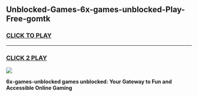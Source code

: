 
## Unblocked-Games-6x-games-unblocked-Play-Free-gomtk
<h3>
<a href="https://premium76.site?title=6x-games-unblocked&ref=21A">CLICK TO PLAY</a></h3>
<hr>

<h3>
<a href="https://premium76.site?title=6x-games-unblocked&ref=21A">CLICK 2 PLAY</a>
  
</h3>

<a href="https://premium76.site?title=6x-games-unblocked&ref=21A"><img src="https://clearcache.store/games.png"></a>


**6x-games-unblocked games unblocked: Your Gateway to Fun and Accessible Online Gaming**
